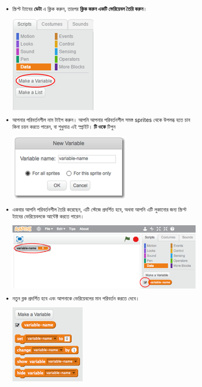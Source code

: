 + স্ক্রিপ্ট ট্যাবের **ডেটা** এ ক্লিক করুন, তারপর **ক্লিক করুন একটি ভেরিয়েবল তৈরি করুন**।
    
    ![ডেটা ব্লক](images/data-blocks.png)

+ আপনার পরিবর্তনশীল নাম টাইপ করুন। আপনি আপনার পরিবর্তনশীল সমস্ত sprites থেকে উপলব্ধ হতে চান কিনা চয়ন করতে পারেন, বা শুধুমাত্র এই স্প্রাইট। **টি ওকে** টিপুন
    
    ![পরিবর্তনশীল তৈরি করুন](images/create-variable.png)

+ একবার আপনি পরিবর্তনশীল তৈরি করেছেন, এটি স্টেজে প্রদর্শিত হবে, অথবা আপনি এটি লুকানোর জন্য স্ক্রিপ্ট ট্যাবের ভেরিয়েবলকে আন্টেক্ট করতে পারেন।
    
    ![পরিবর্তনশীল ব্লক](images/variable-show.png)

+ নতুন ব্লক প্রদর্শিত হবে এবং আপনাকে ভেরিয়েবলের মান পরিবর্তন করতে দেবে।
    
    ![পরিবর্তনশীল ব্লক](images/variable-blocks.png)